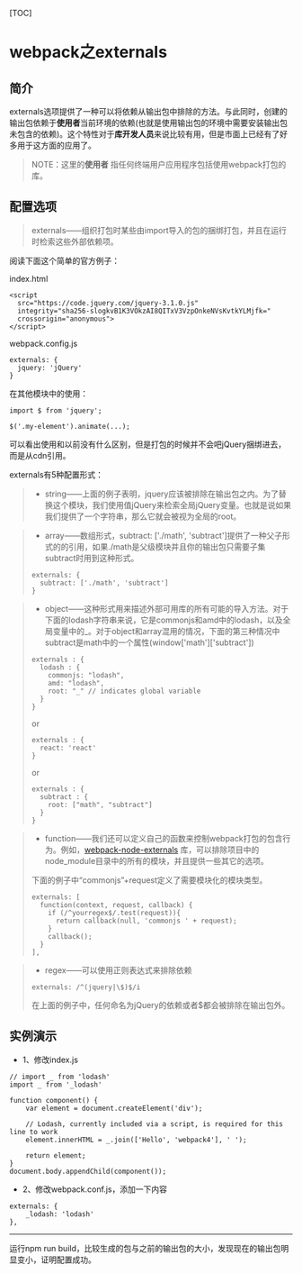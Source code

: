 [TOC]

# webpack之externals



## 简介

externals选项提供了一种可以将依赖从输出包中排除的方法。与此同时，创建的输出包依赖于**使用者**当前环境的依赖(也就是使用输出包的环境中需要安装输出包未包含的依赖)。这个特性对于**库开发人员**来说比较有用，但是市面上已经有了好多用于这方面的应用了。

> NOTE：这里的**使用者** 指任何终端用户应用程序包括使用webpack打包的库。



## 配置选项

> externals——组织打包时某些由import导入的包的捆绑打包，并且在运行时检索这些外部依赖项。

阅读下面这个简单的官方例子：

index.html

```
<script
  src="https://code.jquery.com/jquery-3.1.0.js"
  integrity="sha256-slogkvB1K3VOkzAI8QITxV3VzpOnkeNVsKvtkYLMjfk="
  crossorigin="anonymous">
</script>
```

webpack.config.js

```
externals: {
  jquery: 'jQuery'
}
```

在其他模块中的使用：

```
import $ from 'jquery';

$('.my-element').animate(...);
```

可以看出使用和以前没有什么区别，但是打包的时候并不会吧jQuery捆绑进去，而是从cdn引用。

externals有5种配置形式：

> - string——上面的例子表明，jquery应该被排除在输出包之内。为了替换这个模块，我们使用值jQuery来检索全局jQuery变量。也就是说如果我们提供了一个字符串，那么它就会被视为全局的root。
>
>



>
> - array——数组形式，subtract: ['./math', 'subtract']提供了一种父子形式的的引用，如果./math是父级模块并且你的输出包只需要子集subtract时用到这种形式。
>
> ```
> externals: {
>   subtract: ['./math', 'subtract']
> }
> ```
>



> - object——这种形式用来描述外部可用库的所有可能的导入方法。对于下面的lodash字符串来说，它是commonjs和amd中的lodash，以及全局变量中的_。对于object和array混用的情况，下面的第三种情况中subtract是math中的一个属性(window['math']['subtract'])
>
> ```
> externals : {
>   lodash : {
>     commonjs: "lodash",
>     amd: "lodash",
>     root: "_" // indicates global variable
>   }
> }
> ```
>
> or
>
> ```
> externals : {
>   react: 'react'
> }
> ```
>
> or
>
> ```
> externals : {
>   subtract : {
>     root: ["math", "subtract"]
>   }
> }
> ```
>



> - function——我们还可以定义自己的函数来控制webpack打包的包含行为。例如，[webpack-node-externals](https://www.npmjs.com/package/webpack-node-externals) 库，可以排除项目中的node_module目录中的所有的模块，并且提供一些其它的选项。
>
> 下面的例子中“commonjs”+request定义了需要模块化的模块类型。
>
> ```
> externals: [
>   function(context, request, callback) {
>     if (/^yourregex$/.test(request)){
>       return callback(null, 'commonjs ' + request);
>     }
>     callback();
>   }
> ],
> ```



> - regex——可以使用正则表达式来排除依赖
>
> ```
> externals: /^(jquery|\$)$/i
> ```
>
> 在上面的例子中，任何命名为jQuery的依赖或者$都会被排除在输出包外。



## 实例演示

- 1、修改index.js

```
// import _ from 'lodash'
import _ from '_lodash'

function component() {
    var element = document.createElement('div');

    // Lodash, currently included via a script, is required for this line to work
    element.innerHTML = _.join(['Hello', 'webpack4'], ' ');

    return element;
}
document.body.appendChild(component());
```

- 2、修改webpack.conf.js，添加一下内容

```
externals: {
	_lodash: 'lodash'
},
```

------

运行npm run build，比较生成的包与之前的输出包的大小，发现现在的输出包明显变小，证明配置成功。